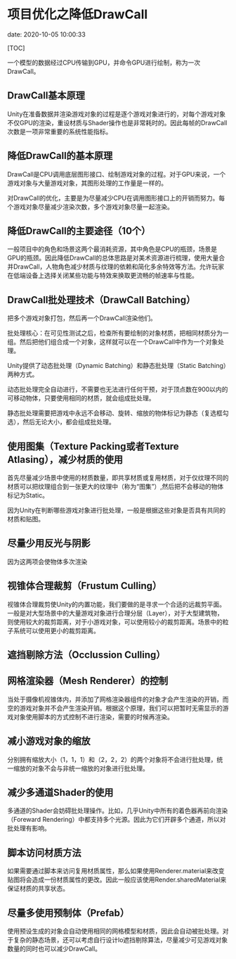 # 项目优化之降低DrawCall
date: 2020-10-05 10:00:33

[TOC]

一个模型的数据经过CPU传输到GPU，并命令GPU进行绘制，称为一次DrawCall。

## DrawCall基本原理

Unity在准备数据并渲染游戏对象的过程是逐个游戏对象进行的，对每个游戏对象不仅GPU的渲染，重设材质与Shader操作也是非常耗时的。因此每帧的DrawCall次数是一项非常重要的系统性能指标。

## 降低DrawCall的基本原理

DrawCall是CPU调用底层图形接口、绘制游戏对象的过程。对于GPU来说，一个游戏对象与大量游戏对象，其图形处理的工作量是一样的。

对DrawCall的优化，主要是为尽量减少CPU在调用图形接口上的开销而努力。每个游戏对象尽量减少渲染次数，多个游戏对象尽量一起渲染。

## 降低DrawCall的主要途径（10个）

一般项目中的角色和场景这两个最消耗资源，其中角色是CPU的瓶颈，场景是GPU的瓶颈。因此降低DrawCall的总体思路是对美术资源进行梳理，使用大量合并DrawCall，人物角色减少材质与纹理的依赖和简化多余特效等方法。允许玩家在低端设备上选择关闭某些功能与特效来换取更流畅的帧速率与性能。

## DrawCall批处理技术（DrawCall Batching）

把多个游戏对象打包，然后再一个DrawCall渲染他们。

批处理核心：在可见性测试之后，检查所有要绘制的对象材质，把相同材质分为一组。然后把他们组合成一个对象，这样就可以在一个DrawCall中作为一个对象处理。

Unity提供了动态批处理（Dynamic Batching）和静态批处理（Static Batching）两种方式。

动态批处理完全自动进行，不需要也无法进行任何干预，对于顶点数在900以内的可移动物体，只要使用相同的材质，就会组成批处理。

静态批处理需要把游戏中永远不会移动、旋转、缩放的物体标记为静态（复选框勾选），然后无论大小，都会组成批处理。

## 使用图集（Texture Packing或者Texture Atlasing），减少材质的使用

首先尽量减少场景中使用的材质数量，即共享材质或复用材质，对于仅纹理不同的材质可以把纹理组合到一张更大的纹理中（称为“图集”）,然后把不会移动的物体标记为Static。

因为Unity在判断哪些游戏对象进行批处理，一般是根据这些对象是否具有共同的材质和贴图。

## 尽量少用反光与阴影

因为这两项会使物体多次渲染

## 视锥体合理裁剪（Frustum Culling）

视锥体合理裁剪使Unity的内置功能，我们要做的是寻求一个合适的远裁剪平面。一般是对大型场景中的大量游戏对象进行合理分层（Layer），对于大型建筑物，则使用较大的裁剪距离，对于小游戏对象，可以使用较小的裁剪距离。场景中的粒子系统可以使用更小的裁剪距离。

## 遮挡剔除方法（Occlussion Culling）



## 网格渲染器（Mesh Renderer）的控制

当处于摄像机视锥体内，并添加了网格渲染器组件的对象才会产生渲染的开销，而空的游戏对象并不会产生渲染开销。根据这个原理，我们可以把暂时无需显示的游戏对象使用脚本的方式控制不进行渲染，需要的时候再渲染。

## 减小游戏对象的缩放

分别拥有缩放大小（1，1，1）和（2，2，2）的两个对象将不会进行批处理，统一缩放的对象不会与非统一缩放的对象进行批处理。

## 减少多通道Shader的使用

多通道的Shader会妨碍批处理操作。比如，几乎Unity中所有的着色器再前向渲染（Foreward Rendering）中都支持多个光源。因此为它们开辟多个通道，所以对批处理有影响。

## 脚本访问材质方法

如果需要通过脚本来访问复用材质属性，那么如果使用Renderer.material来改变贴图将会造成一份材质属性的更改。因此一般应该使用Render.sharedMaterial来保证材质的共享状态。

## 尽量多使用预制体（Prefab）

使用预设生成的对象会自动使用相同的网格模型和材质，因此会自动被批处理。对于复杂的静态场景，还可以考虑自行设计lo遮挡剔除算法，尽量减少可见游戏对象数量的同时也可以减少DrawCall。

